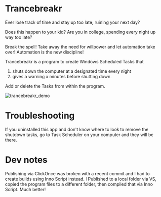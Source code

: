 # Trancebreakr

Ever lose track of time and stay up too late, ruining your next day? 

Does this happen to your kid? Are you in college, spending every night up way too late? 

Break the spell! Take away the need for willpower and let automation take over! Automation is the new discipline! 

Trancebreakr is a program to create Windows Scheduled Tasks that 
1) shuts down the computer at a designated time every night
2) gives a warning x minutes before shutting down. 

Add or delete the Tasks from within the program. 


![trancebreakr_demo](https://user-images.githubusercontent.com/6875673/202711070-5d5ae8ee-ea7e-42bb-8645-90b9c878e0e7.png)

# Troubleshooting

If you uninstalled this app and don't know where to look to remove the shutdown tasks, go to Task Scheduler on your computer and they will be there. 


# Dev notes
Publishing via ClickOnce was broken with a recent commit and I had to create builds using Inno Script instead. I Published to a local folder via VS, copied the program files to a different folder, then compiled that via Inno Script. Much better!
